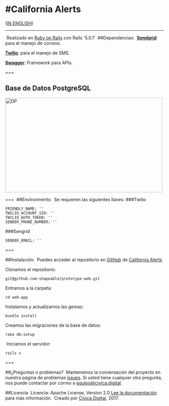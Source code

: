 #California Alerts
===
 ([IN ENGLISH](./README.md))
___
​
Realizado en  [Ruby on Rails](http://rubyonrails.org/) con Rails '5.0.1'
​
##Dependencias:
​
**[Sendgrid](https://sendgrid.com/)**: para el manejo de correos.

**[Twilio](https://www.twilio.com/)**: para el manejo de SMS.

**[Swagger](http://swagger.io/)**: Framework para APIs.

===

## Base de Datos PostgreSQL

<img src="https://cdn.rawgit.com/shapeable/prototype-web/dev/diagrams/relational.png" alt="DP" height="300" width="500"/>

===
​
##Environments:
​
​Se requieren las siguientes llaves:
​
###Twilio

    FRIENDLY_NAME: ''
    TWILIO_ACCOUNT_SID: ''
    TWILIO_AUTH_TOKEN: ''
    SENDER_PHONE_NUMBER: ''

###Sengrid

    SENDER_EMAIL: ''
   
   
===

##Instalación:
​
Puedes acceder al repositorio en [GitHub](https://github.com) de [California Alerts](https://github.com/shapeable/prototype-web)

Clonamos el repositorio:
    
    git@github.com:shapeable/prototype-web.git
    
Entramos a la carpeta: 

	cd web-app
	      
Instalamos y actualizamos las gemas:
    
    bundle install
    
Creamos las migraciones de la base de datos:
    
    rake db:setup
​
Iniciamos el servidor:
    
    rails s
    

===
 
##¿Preguntas o problemas?
​
Mantenemos la conversación del proyecto en nuestra página de problemas  [issues](https://github.com/shapeable/prototype-web/issues). Si usted tiene cualquier otra pregunta, nos puede contactar por correo a <equipo@civica.digital>.


##Licencia
​
Licencia: Apache License, Version 2.0 [Lee la documentación](http://www.apache.org/licenses/LICENSE-2.0) para más información.
​
Creado por [Cívica Digital](http://www.civica.digital), 2017.
